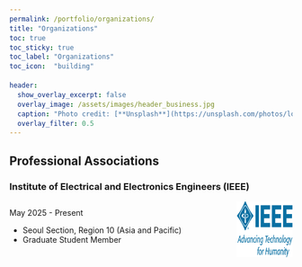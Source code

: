 ```yaml
---
permalink: /portfolio/organizations/
title: "Organizations"
toc: true
toc_sticky: true
toc_label: "Organizations"
toc_icon:  "building"

header:
  show_overlay_excerpt: false
  overlay_image: /assets/images/header_business.jpg
  caption: "Photo credit: [**Unsplash**](https://unsplash.com/photos/low-angle-photo-of-city-high-rise-buildings-during-daytime-PhYq704ffdA)"
  overlay_filter: 0.5
---
```


## Professional Associations

### Institute of Electrical and Electronics Engineers (IEEE) <a href="https://www.ieee.org" target="_blank"><i class="fa fa-house" title="Website"></i></a>

<div style="display: flex; align-items: center;">
  <div style="width: 80%; padding-right: 10px;">
    May 2025 - Present
    <ul>
        <li>Seoul Section, Region 10 (Asia and Pacific)</li>
        <li>Graduate Student Member</li>
    </ul>
  </div>
  <div style="width: 20%;">
    <img src="/assets/images/logo_ieee.png" alt="IEEE" width="100" height="100"/>
  </div>
</div>
